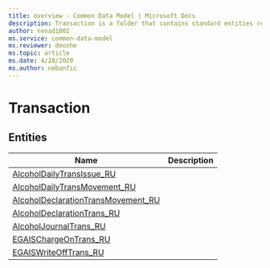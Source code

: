 ```yaml
---
title: overview - Common Data Model | Microsoft Docs
description: Transaction is a folder that contains standard entities related to the Common Data Model.
author: nenad1002
ms.service: common-data-model
ms.reviewer: deonhe
ms.topic: article
ms.date: 4/28/2020
ms.author: nebanfic
---
```


# Transaction


## Entities

|Name|Description|
|---|---|
|[AlcoholDailyTransIssue_RU](AlcoholDailyTransIssue_RU.md)||
|[AlcoholDailyTransMovement_RU](AlcoholDailyTransMovement_RU.md)||
|[AlcoholDeclarationTransMovement_RU](AlcoholDeclarationTransMovement_RU.md)||
|[AlcoholDeclarationTrans_RU](AlcoholDeclarationTrans_RU.md)||
|[AlcoholJournalTrans_RU](AlcoholJournalTrans_RU.md)||
|[EGAISChargeOnTrans_RU](EGAISChargeOnTrans_RU.md)||
|[EGAISWriteOffTrans_RU](EGAISWriteOffTrans_RU.md)||
